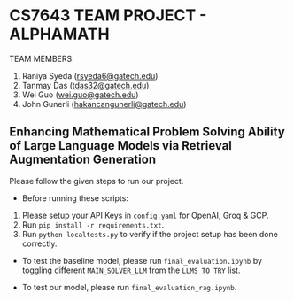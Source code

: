 # CS7643 TEAM PROJECT - ALPHAMATH
TEAM MEMBERS:
1) Raniya Syeda (rsyeda6@gatech.edu)
2) Tanmay Das (tdas32@gatech.edu)
3) Wei Guo (wei.guo@gatech.edu)
4) John Gunerli (hakancangunerli@gatech.edu)
## Enhancing Mathematical Problem Solving Ability of Large Language Models via Retrieval Augmentation Generation
Please follow the given steps to run our project.

- Before running these scripts:
1) Please setup your API Keys in ```config.yaml``` for OpenAI, Groq \& GCP.
2) Run ```pip install -r requirements.txt```.
3) Run ```python localtests.py``` to verify if the project setup has been done correctly.

- To test the baseline model, please run ```final_evaluation.ipynb``` by toggling different ```MAIN_SOLVER_LLM``` from the ```LLMS TO TRY``` list. 

- To test our model, please run ```final_evaluation_rag.ipynb```. 
